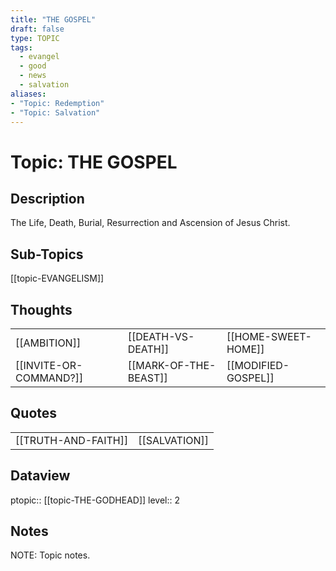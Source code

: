```yaml
---
title: "THE GOSPEL"
draft: false
type: TOPIC
tags:
  - evangel
  - good
  - news
  - salvation
aliases: 
- "Topic: Redemption"
- "Topic: Salvation"
---
```

# Topic: THE GOSPEL
## Description
The Life, Death, Burial, Resurrection and Ascension of Jesus Christ.

## Sub-Topics
[[topic-EVANGELISM]]

## Thoughts
|     |     |     |
| --- | --- | --- |
| [[AMBITION]] | [[DEATH-VS-DEATH]] | [[HOME-SWEET-HOME]] |
|[[INVITE-OR-COMMAND?]] | [[MARK-OF-THE-BEAST]] | [[MODIFIED-GOSPEL]] |

## Quotes
|     |     |
| --- | --- |
| [[TRUTH-AND-FAITH]] | [[SALVATION]] |

## Dataview
ptopic:: [[topic-THE-GODHEAD]]
level:: 2

## Notes
NOTE: Topic notes.